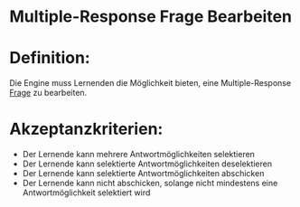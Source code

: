 # Multiple-Response Frage Bearbeiten


# Definition:
Die Engine muss Lernenden die Möglichkeit bieten, eine Multiple-Response [Frage](Adaptivitätsfrage-GE.md) zu bearbeiten.

# Akzeptanzkriterien:
- Der Lernende kann mehrere Antwortmöglichkeiten selektieren
- Der Lernende kann selektierte Antwortmöglichkeiten deselektieren
- Der Lernende kann selektierte Antwortmöglichkeiten abschicken
- Der Lernende kann nicht abschicken, solange nicht mindestens eine Antwortmöglichkeit selektiert wird